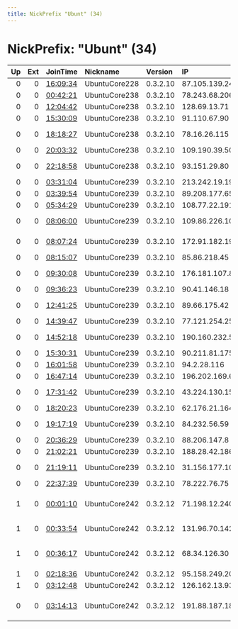 ```yaml
---
title: NickPrefix "Ubunt" (34)
---
```


# NickPrefix: "Ubunt" (34)

|   Up |   Ext | JoinTime                                                                                            | Nickname      | Version   | IP             | AS                                 | CC   |   ORp |   Dirp | OS    | Contact   |   eFamMembers |
|-----:|------:|:----------------------------------------------------------------------------------------------------|:--------------|:----------|:---------------|:-----------------------------------|:-----|------:|-------:|:------|:----------|--------------:|
|    0 |     0 | [16:09:34](https://metrics.torproject.org/rs.html#details/5C1BC09C4D966F1D547BEA42E27A506A97FDFE0E) | UbuntuCore228 | 0.3.2.10  | 87.105.139.242 | Netia SA                           | pl   | 40903 |      0 | Linux | None      |             1 |
|    0 |     0 | [00:42:21](https://metrics.torproject.org/rs.html#details/45E9125D823C5C68EFDB32805279705C91FE273F) | UbuntuCore238 | 0.3.2.10  | 78.243.68.206  | Free SAS                           | fr   | 43139 |      0 | Linux | None      |             1 |
|    0 |     0 | [12:04:42](https://metrics.torproject.org/rs.html#details/71B921FFE5D02AE1040CC125F253F4BBC7F4FD47) | UbuntuCore238 | 0.3.2.10  | 128.69.13.71   | VimpelCom                          | ru   | 32973 |      0 | Linux | None      |             1 |
|    0 |     0 | [15:30:09](https://metrics.torproject.org/rs.html#details/6BCEE2A801081828729F20833E78E74862696D36) | UbuntuCore238 | 0.3.2.10  | 91.110.67.90   | EE Limited                         | gb   | 37057 |      0 | Linux | None      |             1 |
|    0 |     0 | [18:18:27](https://metrics.torproject.org/rs.html#details/69833E6454E6CCD22660149B47B39B6710577D2D) | UbuntuCore238 | 0.3.2.10  | 78.16.26.115   | BT Communications Ireland Limited  | ie   | 34225 |      0 | Linux | None      |             1 |
|    0 |     0 | [20:03:32](https://metrics.torproject.org/rs.html#details/5D0E515B2EBDCE793BF6B995CB1EFEDD1E064A07) | UbuntuCore238 | 0.3.2.10  | 109.190.39.50  | OVH SAS                            | fr   | 39815 |      0 | Linux | None      |             1 |
|    0 |     0 | [22:18:58](https://metrics.torproject.org/rs.html#details/0B2B62957F36B7B64161A1BFA6940B7C3EDEFABD) | UbuntuCore238 | 0.3.2.10  | 93.151.29.80   | Vodafone Italia S.p.A.             | it   | 46777 |      0 | Linux | None      |             1 |
|    0 |     0 | [03:31:04](https://metrics.torproject.org/rs.html#details/7FBEB46BD430E590F3CDA304A3566DACFB7A346D) | UbuntuCore239 | 0.3.2.10  | 213.242.19.197 | Rostelecom                         | ru   | 40077 |      0 | Linux | None      |             1 |
|    0 |     0 | [03:39:54](https://metrics.torproject.org/rs.html#details/9B37325BC742F23239809727708CA10669D8F986) | UbuntuCore239 | 0.3.2.10  | 89.208.177.65  | JSC Digital Network                | ru   | 39693 |      0 | Linux | None      |             1 |
|    0 |     0 | [05:34:29](https://metrics.torproject.org/rs.html#details/705C3D671B458883522A7B336A19BB1C0A7F271C) | UbuntuCore239 | 0.3.2.10  | 108.77.22.191  | AT&amp;T Services, Inc.            | us   | 44199 |      0 | Linux | None      |             1 |
|    0 |     0 | [08:06:00](https://metrics.torproject.org/rs.html#details/F31AD1255BA13B2446B78AD0DC56FC61E49907CD) | UbuntuCore239 | 0.3.2.10  | 109.86.226.106 | Content Delivery Network Ltd       | ua   | 39969 |      0 | Linux | None      |             1 |
|    0 |     0 | [08:07:24](https://metrics.torproject.org/rs.html#details/816F49717D7A799205047E6CC87395BC2DA7048D) | UbuntuCore239 | 0.3.2.10  | 172.91.182.195 | Time Warner Cable Internet LLC     | us   | 46807 |      0 | Linux | None      |             1 |
|    0 |     0 | [08:15:07](https://metrics.torproject.org/rs.html#details/CC14CA8874E9BE9FB1A4ADE20DE1C0D5E7C9D29D) | UbuntuCore239 | 0.3.2.10  | 85.86.218.45   | Euskaltel S.A.                     | es   | 41529 |      0 | Linux | None      |             1 |
|    0 |     0 | [09:30:08](https://metrics.torproject.org/rs.html#details/5B34F05AFF5AC48A97E1693EC6C8A9FE7DA7CC15) | UbuntuCore239 | 0.3.2.10  | 176.181.107.83 | Bouygues Telecom SA                | fr   | 44605 |      0 | Linux | None      |             1 |
|    0 |     0 | [09:36:23](https://metrics.torproject.org/rs.html#details/ABF8A06E4C4714619550B2AC7FD1408611DDB9C8) | UbuntuCore239 | 0.3.2.10  | 90.41.146.18   | Orange                             | fr   | 34625 |      0 | Linux | None      |             1 |
|    0 |     0 | [12:41:25](https://metrics.torproject.org/rs.html#details/23CFFF3C6D6CDE47C16730A08BB73EF9FC2382EF) | UbuntuCore239 | 0.3.2.10  | 89.66.175.42   | Liberty Global Operations B.V.     | pl   | 39077 |      0 | Linux | None      |             1 |
|    0 |     0 | [14:39:47](https://metrics.torproject.org/rs.html#details/B1495169972871042AE878066FDE49155A34A67B) | UbuntuCore239 | 0.3.2.10  | 77.121.254.254 | Volia                              | ua   | 45685 |      0 | Linux | None      |             1 |
|    0 |     0 | [14:52:18](https://metrics.torproject.org/rs.html#details/C80D2DBB2F08908F172402A859BDD7726A119644) | UbuntuCore239 | 0.3.2.10  | 190.160.232.52 | VTR BANDA ANCHA S.A.               | cl   | 36706 |      0 | Linux | None      |             1 |
|    0 |     0 | [15:30:31](https://metrics.torproject.org/rs.html#details/78A7EEAC3623D9F6C1C2E1D497765C1406FE2995) | UbuntuCore239 | 0.3.2.10  | 90.211.81.175  | Sky UK Limited                     | gb   | 46511 |      0 | Linux | None      |             1 |
|    0 |     0 | [16:01:58](https://metrics.torproject.org/rs.html#details/EEF48F11175C0CB630A01F67A42CFB8D55CF5444) | UbuntuCore239 | 0.3.2.10  | 94.2.28.116    | Sky UK Limited                     | gb   | 41659 |      0 | Linux | None      |             1 |
|    0 |     0 | [16:47:14](https://metrics.torproject.org/rs.html#details/BD53C7353BF86C88515BD91058094F27949B537D) | UbuntuCore239 | 0.3.2.10  | 196.202.169.66 | SIMBANET-AS                        | ke   | 36463 |      0 | Linux | None      |             1 |
|    0 |     0 | [17:31:42](https://metrics.torproject.org/rs.html#details/48C4AFB25152B5A5B3FCF0FB9A86AF24C7676D24) | UbuntuCore239 | 0.3.2.10  | 43.224.130.150 | Northeast Dataa Network Pvt Ltd    | in   | 36979 |      0 | Linux | None      |             1 |
|    0 |     0 | [18:20:23](https://metrics.torproject.org/rs.html#details/94390FAA46CA2CD6613FD5F24F9BFBB1029AEBFD) | UbuntuCore239 | 0.3.2.10  | 62.176.21.164  | Rial Com JSC                       | ru   | 35383 |      0 | Linux | None      |             1 |
|    0 |     0 | [19:17:19](https://metrics.torproject.org/rs.html#details/9C4B774CA063D259D00BB9CFDC8A273EAC51084C) | UbuntuCore239 | 0.3.2.10  | 84.232.56.59   | ServiHosting Networks S.L.         | es   | 37479 |      0 | Linux | None      |             1 |
|    0 |     0 | [20:36:29](https://metrics.torproject.org/rs.html#details/5A1B824E60FC2120B4D41BF1EA5934A16DD6DE2F) | UbuntuCore239 | 0.3.2.10  | 88.206.147.8   | SavMAN AB                          | se   | 36905 |      0 | Linux | None      |             1 |
|    0 |     0 | [21:02:21](https://metrics.torproject.org/rs.html#details/EAEDDA03079751CD0A44C33CA7EB4B180B09F6FA) | UbuntuCore239 | 0.3.2.10  | 188.28.42.186  | Three                              | gb   | 46472 |      0 | Linux | None      |             1 |
|    0 |     0 | [21:19:11](https://metrics.torproject.org/rs.html#details/50877E1916C6ADB90EAAC13ECCA66F77A6DD3F1C) | UbuntuCore239 | 0.3.2.10  | 31.156.177.103 | Vodafone Italia S.p.A.             | it   | 34535 |      0 | Linux | None      |             1 |
|    0 |     0 | [22:37:39](https://metrics.torproject.org/rs.html#details/6A84A985919BF3EF4FB9F83736D3261CD3729115) | UbuntuCore239 | 0.3.2.10  | 78.222.76.75   | Free SAS                           | fr   | 39307 |      0 | Linux | None      |             1 |
|    1 |     0 | [00:01:10](https://metrics.torproject.org/rs.html#details/C5A2C2977CF6E12DE80A5F2786006161EDDF527D) | UbuntuCore242 | 0.3.2.12  | 71.198.12.240  | Comcast Cable Communications, LLC  | us   | 38169 |      0 | Linux | None      |             1 |
|    1 |     0 | [00:33:54](https://metrics.torproject.org/rs.html#details/C9E4E1A65012C2AB0783909D17AFE50893230F4D) | UbuntuCore242 | 0.3.2.12  | 131.96.70.142  | Georgia State University           | us   | 46457 |      0 | Linux | None      |             1 |
|    1 |     0 | [00:36:17](https://metrics.torproject.org/rs.html#details/871CF3A8312E3AE16DE019C0F1ACA4205C4552F8) | UbuntuCore242 | 0.3.2.12  | 68.34.126.30   | Comcast Cable Communications, LLC  | us   | 44705 |      0 | Linux | None      |             1 |
|    1 |     0 | [02:18:36](https://metrics.torproject.org/rs.html#details/E886DE8D82ACF1858BCBDB554E59C2CC05D2814E) | UbuntuCore242 | 0.3.2.12  | 95.158.249.205 | Rostelecom                         | ru   | 40017 |      0 | Linux | None      |             1 |
|    1 |     0 | [03:12:48](https://metrics.torproject.org/rs.html#details/D6646F01783D4B850982232577494C0EB9C54736) | UbuntuCore242 | 0.3.2.12  | 126.162.13.93  | Softbank BB Corp.                  | jp   | 45961 |      0 | Linux | None      |             1 |
|    0 |     0 | [03:14:13](https://metrics.torproject.org/rs.html#details/FA039B17DAC782C0750EBA15F2ACABF94D6C123B) | UbuntuCore242 | 0.3.2.12  | 191.88.187.186 | EPM Telecomunicaciones S.A. E.S.P. | co   | 38615 |      0 | Linux | None      |             1 |
